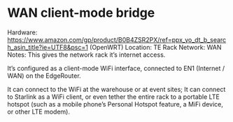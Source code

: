 # WAN client-mode bridge

Hardware: https://www.amazon.com/gp/product/B0B4ZSR2PX/ref=ppx_yo_dt_b_search_asin_title?ie=UTF8&psc=1 (OpenWRT)
Location: TE Rack
Network: WAN
Notes: This gives the network rack it’s internet access. 

It’s configured as a client-mode WiFi interface, connected to EN1 (Internet / WAN) on the EdgeRouter.

It can connect to the WiFi at the warehouse or at event sites; It can connect to Starlink as a WiFi client, or even tether the entire rack to a portable LTE hotspot (such as a mobile phone’s Personal Hotspot feature, a MiFi device, or other LTE modem).